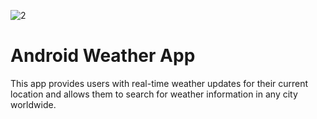 
![2](https://github.com/anchanareghu/Android-Weather-App/assets/143755659/158b2100-1485-4e56-b822-250a1ca44fc5)

# Android Weather App
This app provides users with real-time weather updates for their current location and allows them to search for weather information in any city worldwide. 

